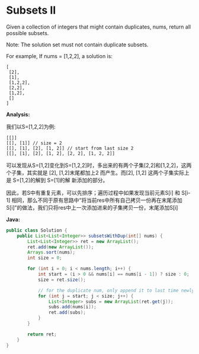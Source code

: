 # Subsets II

Given a collection of integers that might contain duplicates, nums, return all possible subsets.

Note: The solution set must not contain duplicate subsets.

For example,
If nums = [1,2,2], a solution is:

    [
     [2],
     [1],
     [1,2,2],
     [2,2],
     [1,2],
     []
    ]

**Analysis:**

我们以S=[1,2,2]为例:

    [[]]
    [[], [1]] // size = 2
    [[], [1], [2], [1, 2]] // start from last size 2
    [[], [1], [2], [1, 2], [2, 2], [1, 2, 2]]

可以发现从S=[1,2]变化到S=[1,2,2]时，多出来的有两个子集[2,2]和[1,2,2]，这两个子集，其实就是 [2], [1,2]末尾都加上2 而产生。而[2], [1,2] 这两个子集实际上是 S=[1,2]的解到 S=[1]的解 新添加的部分。

因此，若S中有重复元素，可以先排序；遍历过程中如果发现当前元素S[i] 和 S[i-1] 相同，那么不同于原有思路中“将当前res中所有自己拷贝一份再在末尾添加S[i]”的做法，我们只将res中上一次添加进来的子集拷贝一份，末尾添加S[i]

**Java:**
```java
public class Solution {
    public List<List<Integer>> subsetsWithDup(int[] nums) {
        List<List<Integer>> ret = new ArrayList();
        ret.add(new ArrayList());
        Arrays.sort(nums);
        int size = 0;

        for (int i = 0; i < nums.length; i++) {
            int start = (i > 0 && nums[i] == nums[i - 1]) ? size : 0;
            size = ret.size();

            // for the duplicate num, only append it to last time newly added subset
            for (int j = start; j < size; j++) {
                List<Integer> subs = new ArrayList(ret.get(j));
                subs.add(nums[i]);
                ret.add(subs);
            }
        }

        return ret;
    }
}
```
